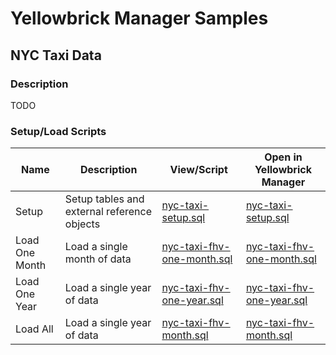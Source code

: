 # Yellowbrick Manager Samples

## NYC Taxi Data

### Description

TODO

### Setup/Load Scripts

| Name             | Description | View/Script | Open in Yellowbrick Manager |
| ---------------- | ----------- | -- | -- |
| Setup            | Setup tables and external reference objects | [nyc-taxi-setup.sql](https://raw.githubusercontent.com/kwesterfeld2/ym-samples/main/nyc-taxi/nyc-taxi-setup.sql) | <a href="web+ymopenfile:https://raw.githubusercontent.com/kwesterfeld2/ym-samples/main/nyc-taxi/nyc-taxi-setup.sql" target="ym">nyc-taxi-setup.sql</a> |
| Load One Month   | Load a single month of data | [nyc-taxi-fhv-one-month.sql](https://raw.githubusercontent.com/kwesterfeld2/ym-samples/main/nyc-taxi/nyc-taxi-fhv-one-month.sql) | <a href="web+ymopenfile:https://raw.githubusercontent.com/kwesterfeld2/ym-samples/main/nyc-taxi/nyc-taxi-fhv-one-month.sql" target="ym">nyc-taxi-fhv-one-month.sql</a> |
| Load One Year   | Load a single year of data | [nyc-taxi-fhv-one-year.sql](https://raw.githubusercontent.com/kwesterfeld2/ym-samples/main/nyc-taxi/nyc-taxi-fhv-one-year.sql) | <a href="web+ymopenfile:https://raw.githubusercontent.com/kwesterfeld2/ym-samples/main/nyc-taxi/nyc-taxi-fhv-one-year.sql" target="ym">nyc-taxi-fhv-one-year.sql</a> |
| Load All   | Load a single year of data | [nyc-taxi-fhv-month.sql](https://raw.githubusercontent.com/kwesterfeld2/ym-samples/main/nyc-taxi/nyc-taxi-fhv-month.sql) | <a href="web+ymopenfile:https://raw.githubusercontent.com/kwesterfeld2/ym-samples/main/nyc-taxi/nyc-taxi-fhv-month.sql" target="ym">nyc-taxi-fhv-month.sql</a> |
